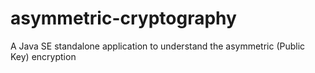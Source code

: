 # asymmetric-cryptography
A Java SE standalone application to understand the asymmetric (Public Key) encryption
